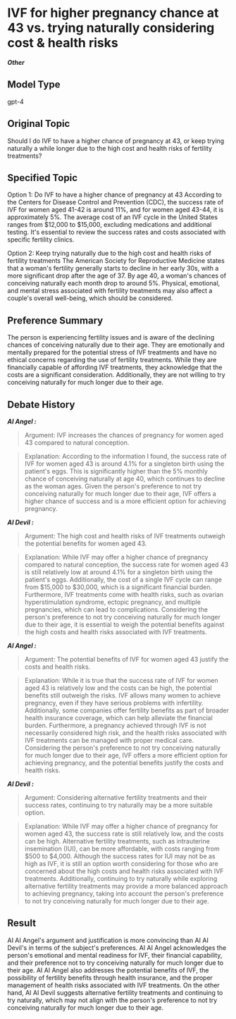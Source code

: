 # IVF for higher pregnancy chance at 43 vs. trying naturally considering cost & health risks


***Other***



## Model Type

gpt-4

## Original Topic

Should I do IVF to have a higher chance of pregnancy at 43, or keep trying naturally a while longer due to the high cost and health risks of fertility treatments?

## Specified Topic

Option 1: Do IVF to have a higher chance of pregnancy at 43
According to the Centers for Disease Control and Prevention (CDC), the success rate of IVF for women aged 41-42 is around 11%, and for women aged 43-44, it is approximately 5%. The average cost of an IVF cycle in the United States ranges from $12,000 to $15,000, excluding medications and additional testing. It's essential to review the success rates and costs associated with specific fertility clinics.

Option 2: Keep trying naturally due to the high cost and health risks of fertility treatments
The American Society for Reproductive Medicine states that a woman's fertility generally starts to decline in her early 30s, with a more significant drop after the age of 37. By age 40, a woman's chances of conceiving naturally each month drop to around 5%. Physical, emotional, and mental stress associated with fertility treatments may also affect a couple's overall well-being, which should be considered.

## Preference Summary

The person is experiencing fertility issues and is aware of the declining chances of conceiving naturally due to their age. They are emotionally and mentally prepared for the potential stress of IVF treatments and have no ethical concerns regarding the use of fertility treatments. While they are financially capable of affording IVF treatments, they acknowledge that the costs are a significant consideration. Additionally, they are not willing to try conceiving naturally for much longer due to their age.

## Debate History


***AI Angel :***

> Argument: IVF increases the chances of pregnancy for women aged 43 compared to natural conception.

> Explanation: According to the information I found, the success rate of IVF for women aged 43 is around 4.1% for a singleton birth using the patient's eggs. This is significantly higher than the 5% monthly chance of conceiving naturally at age 40, which continues to decline as the woman ages. Given the person's preference to not try conceiving naturally for much longer due to their age, IVF offers a higher chance of success and is a more efficient option for achieving pregnancy.



***AI Devil :***

> Argument: The high cost and health risks of IVF treatments outweigh the potential benefits for women aged 43.

> Explanation: While IVF may offer a higher chance of pregnancy compared to natural conception, the success rate for women aged 43 is still relatively low at around 4.1% for a singleton birth using the patient's eggs. Additionally, the cost of a single IVF cycle can range from $15,000 to $30,000, which is a significant financial burden. Furthermore, IVF treatments come with health risks, such as ovarian hyperstimulation syndrome, ectopic pregnancy, and multiple pregnancies, which can lead to complications. Considering the person's preference to not try conceiving naturally for much longer due to their age, it is essential to weigh the potential benefits against the high costs and health risks associated with IVF treatments.



***AI Angel :***

> Argument: The potential benefits of IVF for women aged 43 justify the costs and health risks.

> Explanation: While it is true that the success rate of IVF for women aged 43 is relatively low and the costs can be high, the potential benefits still outweigh the risks. IVF allows many women to achieve pregnancy, even if they have serious problems with infertility. Additionally, some companies offer fertility benefits as part of broader health insurance coverage, which can help alleviate the financial burden. Furthermore, a pregnancy achieved through IVF is not necessarily considered high risk, and the health risks associated with IVF treatments can be managed with proper medical care. Considering the person's preference to not try conceiving naturally for much longer due to their age, IVF offers a more efficient option for achieving pregnancy, and the potential benefits justify the costs and health risks.



***AI Devil :***

> Argument: Considering alternative fertility treatments and their success rates, continuing to try naturally may be a more suitable option.

> Explanation: While IVF may offer a higher chance of pregnancy for women aged 43, the success rate is still relatively low, and the costs can be high. Alternative fertility treatments, such as intrauterine insemination (IUI), can be more affordable, with costs ranging from $500 to $4,000. Although the success rates for IUI may not be as high as IVF, it is still an option worth considering for those who are concerned about the high costs and health risks associated with IVF treatments. Additionally, continuing to try naturally while exploring alternative fertility treatments may provide a more balanced approach to achieving pregnancy, taking into account the person's preference to not try conceiving naturally for much longer due to their age.



## Result

AI AI Angel's argument and justification is more convincing than AI AI Devil's in terms of the subject's preferences. AI AI Angel acknowledges the person's emotional and mental readiness for IVF, their financial capability, and their preference not to try conceiving naturally for much longer due to their age. AI AI Angel also addresses the potential benefits of IVF, the possibility of fertility benefits through health insurance, and the proper management of health risks associated with IVF treatments. On the other hand, AI AI Devil suggests alternative fertility treatments and continuing to try naturally, which may not align with the person's preference to not try conceiving naturally for much longer due to their age.
